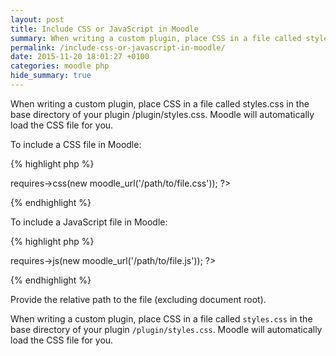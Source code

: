 ```yaml
---
layout: post
title: Include CSS or JavaScript in Moodle
summary: When writing a custom plugin, place CSS in a file called styles.css in the base directory of your plugin /plugin/styles.css. Moodle will automatically load the CSS file for you.
permalink: /include-css-or-javascript-in-moodle/
date: 2015-11-20 18:01:27 +0100
categories: moodle php
hide_summary: true
---
```


When writing a custom plugin, place CSS in a file called styles.css in the base directory of your plugin /plugin/styles.css. Moodle will automatically load the CSS file for you.

To include a CSS file in Moodle:

{% highlight php %}
<?php $PAGE->requires->css(new moodle_url('/path/to/file.css')); ?>
{% endhighlight %}

To include a JavaScript file in Moodle:

{% highlight php %}
<?php $PAGE->requires->js(new moodle_url('/path/to/file.js')); ?>
{% endhighlight %}

Provide the relative path to the file (excluding document root).

When writing a custom plugin, place CSS in a file called `styles.css` in the base directory of your plugin `/plugin/styles.css`. Moodle will automatically load the CSS file for you.
